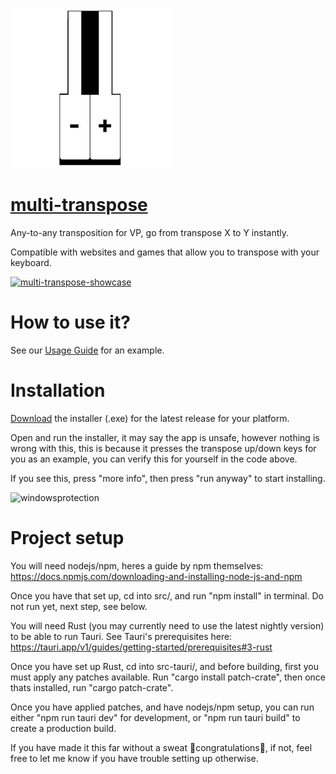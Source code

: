 

[![logo](https://raw.githubusercontent.com/Albacusphetical/multi-transpose/main/src-tauri/icons/128x128%402x.png)
](https://github.com/Albacusphetical/multi-transpose/releases/latest)
# [multi-transpose](https://github.com/Albacusphetical/multi-transpose/releases/latest)

Any-to-any transposition for VP, go from transpose X to Y instantly. 

Compatible with websites and games that allow you to transpose with your keyboard.

[![multi-transpose-showcase](https://github.com/Albacusphetical/multi-transpose/assets/137510000/9e9d6a5e-898b-4eab-887b-4be21ffb3c0c)
](https://github.com/Albacusphetical/multi-transpose/releases/latest)

# How to use it?

See our [Usage Guide](https://github.com/Albacusphetical/multi-transpose/wiki/Usage-Guide) for an example.

# Installation

[Download](https://github.com/Albacusphetical/multi-transpose/releases/latest) the installer (.exe) for the latest release for your platform. 

Open and run the installer, it may say the app is unsafe, however nothing is wrong with this, this is because it presses the transpose up/down keys for you as an example, you can verify this for yourself in the code above.

If you see this, press "more info", then press "run anyway" to start installing.

![windowsprotection](https://github.com/Albacusphetical/multi-transpose/assets/137510000/a3f57e8f-04b7-4fe6-b38a-34c8cfb43c83)


# Project setup

You will need nodejs/npm, heres a guide by npm themselves: https://docs.npmjs.com/downloading-and-installing-node-js-and-npm

Once you have that set up, cd into src/, and run "npm install" in terminal. Do not run yet, next step, see below.

You will need Rust (you may currently need to use the latest nightly version) to be able to run Tauri. 
See Tauri's prerequisites here: https://tauri.app/v1/guides/getting-started/prerequisites#3-rust

Once you have set up Rust, cd into src-tauri/, and before building, first you must apply any patches available.
Run "cargo install patch-crate", then once thats installed, run "cargo patch-crate". 

Once you have applied patches, and have nodejs/npm setup, you can run either "npm run tauri dev" for development, or "npm run tauri build" to create a production build.

If you have made it this far without a sweat 🎉congratulations🎉, if not, feel free to let me know if you have trouble setting up otherwise.
